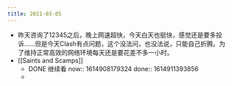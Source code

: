 ```yaml
---
title: 2021-03-05
---
```


- 昨天咨询了12345之后，晚上网速超快，今天白天也挺快，感觉还是要多投诉……但是今天Clash有点问题，这个没法问，也没法说，只能自己折腾。为了维持正常高效的网络环境每天还是要花差不多一小时。
- [[Saints and Scamps]]
    - DONE 继续看
      now:: 1614908179324
      done:: 1614911393856
    -